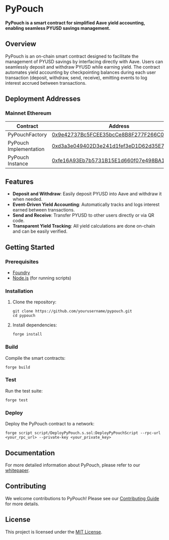 # PyPouch

**PyPouch is a smart contract for simplified Aave yield accounting, enabling seamless PYUSD savings management.**

## Overview

PyPouch is an on-chain smart contract designed to facilitate the management of PYUSD savings by interfacing directly with Aave. Users can seamlessly deposit and withdraw PYUSD while earning yield. The contract automates yield accounting by checkpointing balances during each user transaction (deposit, withdraw, send, receive), emitting events to log interest accrued between transactions.

## Deployment Addresses

### Mainnet Ethereum

| Contract          | Address                                    |
|-------------------|-------------------------------------------|
| PyPouchFactory    | [0x9e42737Bc5FCEE35bcCe8B8F277F266C01a20817](https://etherscan.io/address/0x9e42737Bc5FCEE35bcCe8B8F277F266C01a20817) |
| PyPouch Implementation | [0xd3a3e049402D3e241d1fef3eD1D62d35E7656c4e](https://etherscan.io/address/0xd3a3e049402D3e241d1fef3eD1D62d35E7656c4e) |
| PyPouch Instance  | [0xfe16A93Eb7b5731B15E1d660f07e498BA12d84D7](https://etherscan.io/address/0xfe16A93Eb7b5731B15E1d660f07e498BA12d84D7) |


## Features

- **Deposit and Withdraw**: Easily deposit PYUSD into Aave and withdraw it when needed.
- **Event-Driven Yield Accounting**: Automatically tracks and logs interest earned between transactions.
- **Send and Receive**: Transfer PYUSD to other users directly or via QR code.
- **Transparent Yield Tracking**: All yield calculations are done on-chain and can be easily verified.

## Getting Started

### Prerequisites

- [Foundry](https://book.getfoundry.sh/getting-started/installation.html)
- [Node.js](https://nodejs.org/) (for running scripts)

### Installation

1. Clone the repository:
   ```shell
   git clone https://github.com/yourusername/pypouch.git
   cd pypouch
   ```

2. Install dependencies:
   ```shell
   forge install
   ```

### Build

Compile the smart contracts:

```shell
forge build
```

### Test

Run the test suite:

```shell
forge test
```

### Deploy

Deploy the PyPouch contract to a network:

```shell
forge script script/DeployPyPouch.s.sol:DeployPyPouchScript --rpc-url <your_rpc_url> --private-key <your_private_key>
```

## Documentation

For more detailed information about PyPouch, please refer to our [whitepaper](Whitepaper.pdf).

## Contributing

We welcome contributions to PyPouch! Please see our [Contributing Guide](CONTRIBUTING.md) for more details.

## License

This project is licensed under the [MIT License](LICENSE).